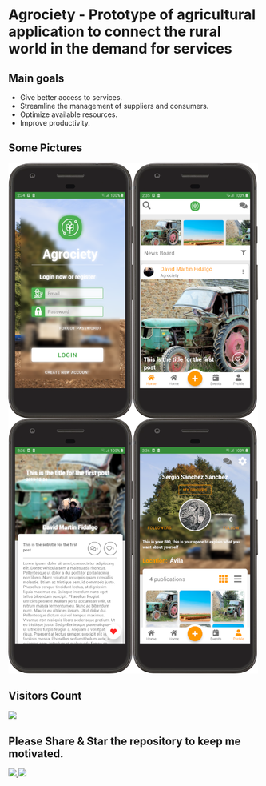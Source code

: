 # Agrociety - Prototype of agricultural application to connect the rural world in the demand for services

## Main goals

* Give better access to services.
* Streamline the management of suppliers and consumers.
* Optimize available resources.
* Improve productivity.

## Some Pictures

<img width="250px" align="left" src="screenshots/login_screen.png" />
<img width="250px" align="left" src="screenshots/home_screen.png" />
<img width="250px" align="left" src="screenshots/post_detail_screen.png" />
<img width="250px" src="screenshots/user_profile_screen.png" />

## Visitors Count

<img width="auto" src="https://profile-counter.glitch.me/agrociety_android/count.svg" />

## Please Share & Star the repository to keep me motivated.
  <a href = "https://github.com/sergio11/agrociety_android/stargazers">
     <img src = "https://img.shields.io/github/stars/sergio11/agrociety_android" />
  </a>
  <a href = "https://twitter.com/SergioReact418">
     <img src = "https://img.shields.io/twitter/url?label=follow&style=social&url=https%3A%2F%2Ftwitter.com%2FSergioReact418" />
  </a>

